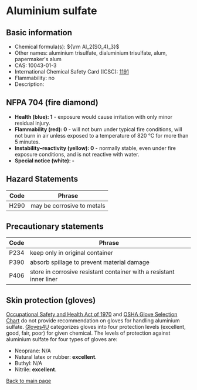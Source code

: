 # Aluminium sulfate

## Basic information

- Chemical formula(s): ${\rm Al_2(SO_4)_3}$
- Other names: aluminium trisulfate, dialuminium trisulfate, alum, papermaker's alum
- CAS: 10043-01-3
- International Chemical Safety Card (ICSC): [1191](https://inchem.org/documents/icsc/icsc/eics1191.htm)
- Flammability: no
- Description: 

## NFPA 704 (fire diamond)

- **Health (blue): 1** - exposure would cause irritation with only minor residual injury.
- **Flammability (red): 0** - will not burn under typical fire conditions, will not burn in air unless exposed to a temperature of 820 °C for more than 5 minutes.
- **Instability–reactivity (yellow): 0** - normally stable, even under fire exposure conditions, and is not reactive with water.
- **Special notice (white): -**

## Hazard Statements

| Code | Phrase                     |
| ---- | -------------------------- |
| H290 | may be corrosive to metals |

## Precautionary statements

| Code | Phrase                                                              |
| ---- | ------------------------------------------------------------------- |
| P234 | keep only in original container                                     |
| P390 | absorb spillage to prevent material damage                          |
| P406 | store in corrosive resistant container with a resistant inner liner |

## Skin protection (gloves)

[Occupational Safety and Health Act of 1970](https://www.osha.gov/sites/default/files/publications/osha3151.pdf) and [OSHA Glove Selection Chart](https://safety.fsu.edu/safety_manual/OSHA%20Glove%20Selection%20Chart.pdf) do not provide recommendation on gloves for handling aluminium sulfate. [Gloves4U](https://www.gloves4u.eu/x/Chemical%20Resistant%20Chart%20-%20final%20(5).pdf) categorizes gloves into four protection levels (excellent, good, fair, poor) for given chemical. The levels of protection against aluminium sulfate for four types of gloves are:

- Neoprane: N/A
- Natural latex or rubber: **excellent**.
- Buthyl: N/A
- Nitrile: **excellent**.

[Back to main page](https://github.com/Global-Health-Engineering/wet-lab-chemicals)
